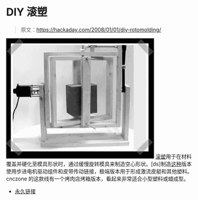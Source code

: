 # DIY 滚塑

> 原文：<https://hackaday.com/2008/01/01/diy-rotomolding/>

![](img/0d91d7b110d01cbc7c690fafeb0ae1aa.png)
[滚塑](http://en.wikipedia.org/wiki/Rotational_molding)用于在材料覆盖并硬化至模具形状时，通过缓慢旋转模具来制造空心形状。[ds]制造[这种](http://www.solsylva.com/cnc/rotomold.html)版本使用步进电机驱动组件和皮带传动链接，极端版本用于形成激流皮艇和其他塑料。cnczone 的这款线有一个烤肉店烤箱版本，看起来非常适合小型塑料或蜡成型。

*   [永久链接](http://www.solsylva.com/cnc/rotomold.html)